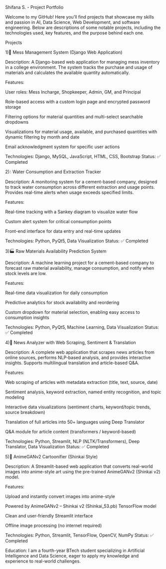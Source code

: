 Shifana S. - Project Portfolio

Welcome to my GitHub! Here you’ll find projects that showcase my skills and passion in AI, Data Science, Web Development, and software engineering. Below are descriptions of some notable projects, including the technologies used, key features, and the purpose behind each one.

Projects

1)🍴 Mess Management System (Django Web Application)

Description:
A Django-based web application for managing mess inventory in a college environment. The system tracks the purchase and usage of materials and calculates the available quantity automatically.

Features:

User roles: Mess Incharge, Shopkeeper, Admin, GM, and Principal

Role-based access with a custom login page and encrypted password storage

Filtering options for material quantities and multi-select searchable dropdowns

Visualizations for material usage, available, and purchased quantities with dynamic filtering by month and date

Email acknowledgment system for specific user actions

Technologies: Django, MySQL, JavaScript, HTML, CSS, Bootstrap
Status: ✅ Completed

2)💧 Water Consumption and Extraction Tracker

Description:
A monitoring system for a cement-based company, designed to track water consumption across different extraction and usage points. Provides real-time alerts when usage exceeds specified limits.

Features:

Real-time tracking with a Sankey diagram to visualize water flow

Custom alert system for critical consumption points

Front-end interface for data entry and real-time updates

Technologies: Python, PyQt5, Data Visualization
Status: ✅ Completed

3)🏭 Raw Materials Availability Prediction System

Description:
A machine learning project for a cement-based company to forecast raw material availability, manage consumption, and notify when stock levels are low.

Features:

Real-time data visualization for daily consumption

Predictive analytics for stock availability and reordering

Custom dropdown for material selection, enabling easy access to consumption insights

Technologies: Python, PyQt5, Machine Learning, Data Visualization
Status: ✅ Completed

4)📰 News Analyzer with Web Scraping, Sentiment & Translation

Description:
A complete web application that scrapes news articles from online sources, performs NLP-based analysis, and provides interactive insights. Supports multilingual translation and article-based Q&A.

Features:

Web scraping of articles with metadata extraction (title, text, source, date)

Sentiment analysis, keyword extraction, named entity recognition, and topic modeling

Interactive data visualizations (sentiment charts, keyword/topic trends, source breakdown)

Translation of full articles into 50+ languages using Deep Translator

Q&A module for article content (transformers / keyword-based)

Technologies: Python, Streamlit, NLP (NLTK/Transformers), Deep Translator, Data Visualization
Status: ✅ Completed

5)🎨 AnimeGANv2 Cartoonifier (Shinkai Style)

Description:
A Streamlit-based web application that converts real-world images into anime-style art using the pre-trained AnimeGANv2 (Shinkai v2) model.

Features:

Upload and instantly convert images into anime-style

Powered by AnimeGANv2 – Shinkai v2 (Shinkai_53.pb) TensorFlow model

Clean and user-friendly Streamlit interface

Offline image processing (no internet required)

Technologies: Python, Streamlit, TensorFlow, OpenCV, NumPy
Status: ✅ Completed

Education:
I am a fourth-year BTech student specializing in Artificial Intelligence and Data Science, eager to apply my knowledge and experience to real-world challenges.





